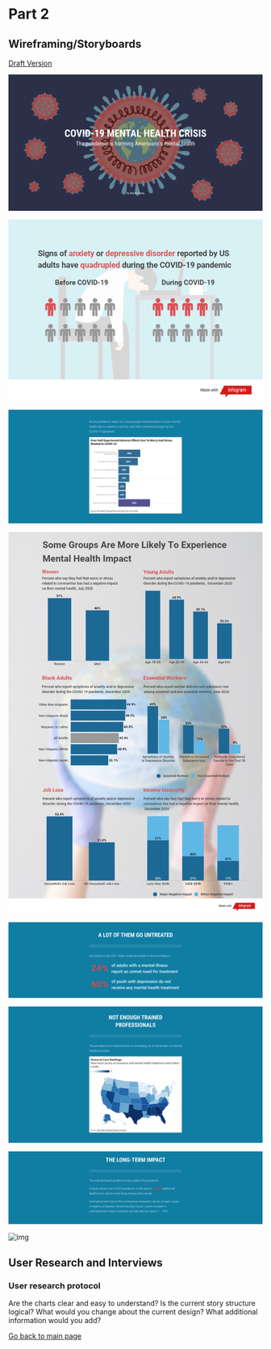 # Part 2
## Wireframing/Storyboards

[Draft Version](https://preview.shorthand.com/rS24U9w0COy35fCO)

![img](p1.png)

![img](covid.png)

![img](p2.png)

![img](proj1.png)

![img](p3.png)

![img](p4.png)

![img](p5.png)

![img](help-4955863.jpg.png)


## User Research and Interviews
### User research protocol

Are the charts clear and easy to understand?
Is the current story structure logical?
What would you change about the current design?
What additional information would you add?

[Go back to main page](<https://iriswzi.github.io/wanzhiz-portfolio/>)
